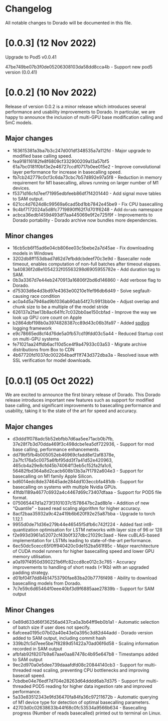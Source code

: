 # Changelog

All notable changes to Dorado will be documented in this file.

# [0.0.3] (12 Nov 2022)

Upgrade to Pod5 v0.0.41

47be749be07b3f0de05206308103da58dd8cca4b - Support new pod5 version (0.0.41)

# [0.0.2] (10 Nov 2022)

Release of version 0.0.2 is a minor release which introduces several performance and usability improvements to Dorado. In particular, we are happy to announce the inclusion of multi-GPU base modification calling and 5mC models.

## Major changes

* 163615381a3ba7b3c247d001df348535a7a112fd - Major upgrade to modified base calling speed.
* fea918116182fe8f6809cf332900209a13a57bf5 61a7bc0181f0bf3e2e46727ccdf0717b0ee015e2 - Improve convolutional layer performance for increase in basecalling speed.
* fb7cb242779c0cf3c6da73cbc7b57d892e97a5f8 - Reduction in memory requirement for M1 basecalling, allows running on larger number of M1 devices.
* f5371d16cfd7eef71995edbfeeb86df7f4201440 - Add signal move tables to SAM output.
* 621cc4d7624d8c99569a6cad5bd1bb7842e45be9 - Fix CPU basecalling
* 9c4bf7172024a5d8fc7719890ff62f7d701f6248 - Add `dorado` namespace
* acbca36edb1459d493df7aa445069e9f2e725f9f - Improvements to Dorado portability - Dorado archive now bundles more dependencies.

## Minor changes

* 16cb5cb6f15ad6e04cb806ee03c5bebe2a7d45ae - Fix downloading models in Windows
* 3202db8ff153dbad7d62d7efbddcbdeef70c3e9d - Basecaller node timeout, enables computation of non-full batches after timeout elapses.
* 1a40836f2d8e1054232f05563298d6905955782e - Add duration tag to SAM.
* 0b3a3367d7e44eb2470913a16806f2bd6d146860 - Add verbose flag to Dorado.
* d75303d6e4d3bd97e4363e00210e1fef96db6d49 - Solve segfault-causing race condition
* ac0a4d5a7946ad9b1036ab90ab54f27c9913bb0e - Adjust overlap and chunk size to be a multiple of the model stride
* 626137a2fae13b8ac641fc7c032bb0ae150cbfad - Improve the way we look up GPU core count on Apple
* b2864dbf198b0a3974828387cc89d43c06b3fa97 - Added [spdlog](https://github.com/gabime/spdlog) logging framework
* e9c78665ed8cf4d76de5a0fb57cd19fdd03c5a44 - Reduced Startup cost on multi-GPU systems
* fe71021aa24ffdb6ac110d5ce4f9a47933c03a53 - Migrate archive distributions from Box to CDN
* 4b67720fd1037dc002264badf11f743d372dba3a - Resolved issue with SSL verification for model downloads.

# [0.0.1] (05 Oct 2022)

We are excited to announce the first binary release of Dorado. This Dorado release introduces important new features such as support for modified base calling, and significant improvements to basecalling performance and usability, taking it to the state of the art for speed and accuracy.

## Major changes
* d3ddd1f078adc5b52ebfbb7d6aa5ee71acb0b7fb, 37e28f7b3d70dda469f3c498dcbe1ea5df722936, - Support for mod base calling, performance enhancements.
* dd79bf5fb4b005052eb46969cfadd8ef2af8378e, 2a7fc176a5c0075a6fbf95dd3f7a41d52e420963, 465cb4a29e8cfd45b74064f13eb5c152fa2fa1c6, 56482fbd364a8d2cacb608b13b3a7f1792a604e3 -  Support for basecalling on M1 family Apple Silicon.
* bd6014edc8de374645ade284dd103eccbfa481db - Support for basecalling on systems with multiple Nvidia GPUs.
* 41fdb1189a4677c6932a4c4467d69c73407dfaaa - Support for POD5 file format.
* 075065447d1a273f3101037c1578647bc2ad8b1e - Addition of new “Quantile” - based read scaling algorithm for higher accuracy.
* 8acf2baa35932a9c42a419b6b620f92e25a87bba - Upgrade to torch 1.12.1
* 9955d0de71d36e279b44e46545f5dfb6c742f224 - Added fast int8-quantization optimisation for LSTM networks with layer size of 96 or 128
* f2e993d3961a52072cf43b0f327dbc21029c3aad - New cuBLAS-based implementation for LSTMs leading to state-of-the-art performance.
* 6ec50dc5cecc65f0ff940420c0de152ba561f85c - Major rearchitecture of CUDA model runners for  higher basecalling speed and lower GPU memory utilisation.
* a0a197f4950d390221b6ffc82ccd8ce012c3c765 - Accuracy improvements to handling of short reads (<1Kb) with an upgraded padding strategy.
* d01bf04f7dd84b14753790fae83ba20b7776f498 - Ability to download basecalling models from Dorado.
* 7c7e59c6d65464f0eee40bf3d9f6885aae27839b - Support for SAM output

## Minor Changes
* 0e89d633d66f36256ad437ca0a3b64ff9eb0b1a1 - Automatic selection of batch size if user does not specify.
* 6afceea0195c07b02a40e43e0a395c3d82d44add - Dorado version added to SAM output, including commit hash
* 339b2fc5d7eee5be7f8289d51422a70ad06f6d58 - Scaling information recorded in SAM output
* afbfab92f8207b9a67aae0aa87478c4b95e647b8 - Timestamps added to SAM output
* 9ec2d970a0e5dee739daaafdfd08c20844140cb3 - Support for multi-threaded read scaling,  preventing CPU bottlenecks and improving basecall speed.
* 7cbdbe04e76edf7d704e28263d64dddd6ab7d375 - Support for multi-threaded POD5 reading for higher data ingestion rate and improved performance.
* 5a33e83512343e9fd36470fa84fa36c97211672b - Automatic querying of M1 device type for detection of optimal basecalling parameters.
* 42703d0c02638633b44f68c0fc53534a9566b634 - Basecalling progress  (Number of reads basecalled) printed out to terminal on Linux.
